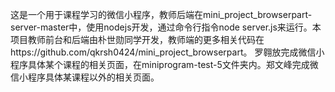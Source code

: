   这是一个用于课程学习的微信小程序，教师后端在mini_project_browserpart-server-master中，使用nodejs开发，通过命令行指令node server.js来运行。本项目教师前台和后端由朴世勋同学开发，教师端的更多相关代码在https://github.com/qkrsh0424/mini_project_browserpart。 罗翱放完成微信小程序具体某个课程的相关页面，在miniprogram-test-5文件夹内。郑文峰完成微信小程序具体某课程以外的相关页面。

